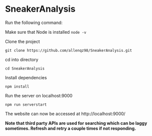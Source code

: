 # SneakerAnalysis

Run the following command:

Make sure that Node is installed
`node -v`

Clone the project

`git clone https://github.com/allenqz98/SneakerAnalysis.git`

cd into directory

`cd SneakerAnalysis`

Install dependencies

`npm install`

Run the server on localhost:9000

`npm run serverstart`

The website can now be accessed at http://localhost:9000/

**Note that third party APIs are used for searching which can be laggy sometimes. Refresh and retry a couple times if not responding.**
